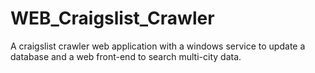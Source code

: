WEB_Craigslist_Crawler
======================

A craigslist crawler web application with a windows service to update a database and a web front-end to search multi-city data.
